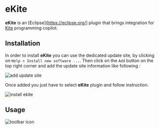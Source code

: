 # eKite

**eKite** is an [Eclipse](https://eclipse.org/] plugin that brings integration for [Kite](http://kite.com) programming copilot.

## Installation

In order to install **eKite** you can use the dedicated update site, by clicking on ``Help > Install new software ...``. Then click on the ``Add`` button on the top right corner and add the update site information like following :

![add update site](http://faylixe.fr/ekite/images/installation_1.png)

Once added you just have to select **eKite** plugin and follow instruction.

![install ekite](http://faylixe.fr/ekite/images/installation_2.png)

## Usage

![toolbar icon](http://faylixe.fr/ekite/images/toolbar.png)
